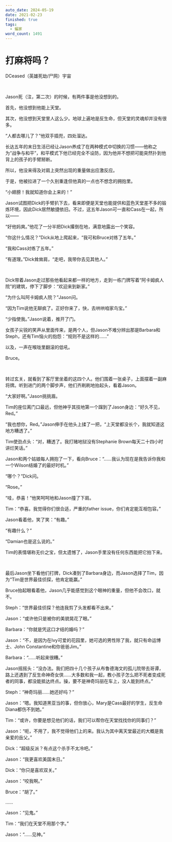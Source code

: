 ```yaml
---
auto_date: 2024-05-19
date: 2021-02-23
finished: true
tags:
  - 蝙家
word_count: 1491
---
```


# 打麻将吗？

DCeased（英雄死劫/尸网）宇宙

<br>

Jason死（注，第二次）的时候，有两件事是他没想到的。

首先，他没想到他能上天堂。

其次，他没想到天堂里人这么少。地球上遍地是反生命，但天堂的灵魂却并没有很多。

“人都去哪儿了？”他双手插兜，四处溜达。

长达五年的末日生活已经让Jason养成了在两种模式中切换的习惯——他称之为“战争与和平”，和平模式下他已经完全不设防，因为他并不想把可能突然扑到他背上的孩子的手臂掰断。

所以，他没来得及对肩上突然出现的重量做出应激反应。

于是，他被拉进了一个久别重逢但他真的一点也不想念的拥抱里。

“小翅膀！我就知道你会上来的！”

Jason试图把Dick的手臂扒下去，看来即便是天堂也能提供和蓝色天堂差不多的锻炼环境，因此Dick居然敏捷依旧。不过，这五年Jason可一直和Cass在一起，所以——

“好他妈爽。”他花了一分半把Dick撂倒在地，满意地露出一个笑容。

“你这什么情况？”Dick从地上爬起来，“我可和Bruce对练了五年。”

“我和Cass对练了五年。”

“有道理。”Dick耸耸肩，“走吧，我带你去见其他人。”

<br>

Dick带着Jason走过那些他看起来都一样的地方，走到一栋门牌写着“阿卡姆疯人院”的建筑，停下了脚步：“欢迎来到新家。”

“为什么叫阿卡姆疯人院？”Jason问。

“因为Tim说他无聊疯了。正好你来了，快，去哄哄咱家鸟宝。”

“少指使我。”Jason说着，推开了门。

女孩子尖锐的笑声从里面传来，是两个人，但Jason不难分辨出那是Barbara和Steph，还有Tim恼火的抱怨：“规则不是这样的……”

以及，一声在喉咙里翻滚的低吼。

Bruce。

<br>

转过玄关，就看到了客厅里坐着的这四个人。他们围着一张桌子，上面摆着一副麻将牌。听到进门的两个脚步声，他们齐刷刷地抬起头，看着Jason。

“大家好啊。”Jason挑挑眉。

Tim的座位离门口最远，但他神乎其技地第一个蹿到了Jason身边：“好久不见，Red。”

“我也想你，Red。”Jason伸手在他头上揉了一把，“上天堂都没长个，我就知道这地方糟透了。”

Tim使劲点头：“对，糟透了。我打赌地狱没有Stephanie Brown每天二十四小时讲烂笑话。”

Jason和两个姑娘每人拥抱了一下，看向Bruce：“……我认为现在是我告诉你我和一个Wilson结婚了的最好时机。”

“哪个？”Dick问。

“Rose。”

“哇，恭喜！”他笑呵呵地和Jason撞了下肩。

Tim：“恭喜。我觉得你们很合适，严重的father issue，你们肯定能互相包容。”

Jason看着他，笑了笑：“有趣。”

“有趣什么？”

“Damian也是这么说的。”

Tim的表情堪称无价之宝，但太遗憾了，Jason手里没有任何东西能把它拍下来。

<br>

最后Jason坐下看他们打牌，Dick凑到了Barbara身边，而Jason选择了Tim，因为“Tim是世界最佳侦探，他肯定能赢。”

Bruce抬起眼看着他，Jason几乎能感觉到这个眼神的重量，但他不会改口，就不。

Steph：“世界最佳侦探？他连我剪了头发都看不出来。”

Jason：“或许他只是被你的美貌晃花了眼。”

Barbara：“你就是凭这口才结的婚吗？”

Jason：“不，是因为在Ivy可爱的花园里，她可选的男性除了我，就只有命运博士、John Constantine和你爸爸Jim。”

Barbara：“……听起来很糟。”

Jason摇摇头：“没办法。我们把四十几个孩子从布鲁德海文的孤儿院带去哥谭，路上还遇到了反生命神奇女侠……大多数和我一起，教小孩子怎么把不死者变成死者的同事，都没能抵达终点。操，要不是神奇玛丽在车上，没人能到终点。”

Steph：“神奇玛丽……她还好吗？”

Jason：“嗯。我知道黑亚当的事，但你放心，Mary是Cass最好的学生，反生命Diana都伤不到她。”

Tim：“或许，你要是想见他们的话，我们可以帮你在天堂找找你的同事们？”

Jason：“呃，不用了，我不觉得他们上的来。我认为其中离天堂最近的大概是我亲爱的岳父。”

Dick：“超级反派？有点这个杀手不太冷吧。”

Jason：“我更喜欢美国末日。”

Dick：“你只是喜欢双关。”

Jason：“咬我啊。”

Bruce：“胡了。”

……

Jason：“见鬼。”

Tim：“我们在天堂不用那个字。”

Jason：“……见神。”

